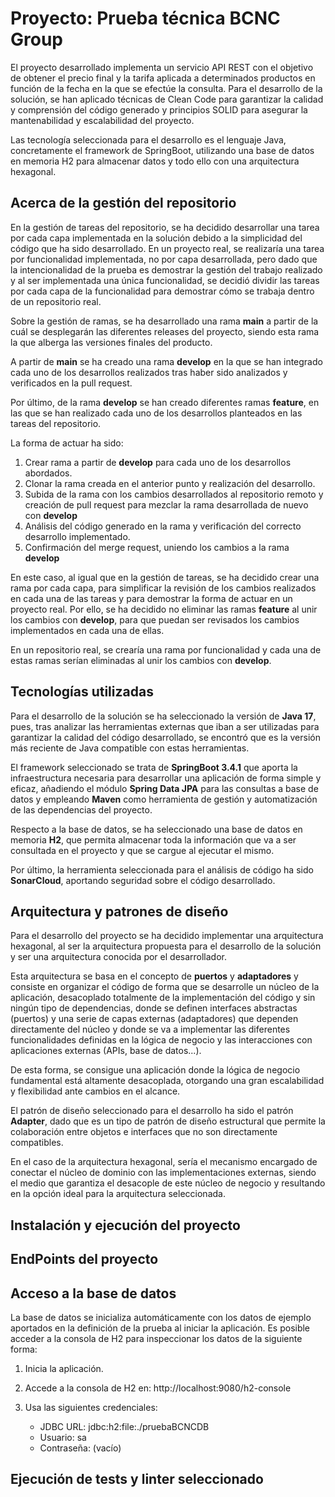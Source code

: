 # Proyecto: Prueba técnica BCNC Group
El proyecto desarrollado implementa un servicio API REST con el objetivo de obtener el precio final y la tarifa aplicada a determinados productos en función de la fecha en la que se efectúe la consulta. Para el desarrollo de la solución, se han aplicado técnicas de Clean Code para garantizar la calidad y comprensión del código generado y principios SOLID para asegurar la mantenabilidad y escalabilidad del proyecto.

Las tecnología seleccionada para el desarrollo es el lenguaje Java, concretamente el framework de SpringBoot, utilizando una base de datos en memoria H2 para almacenar datos y todo ello con una arquitectura hexagonal.

## Acerca de la gestión del repositorio

En la gestión de tareas del repositorio, se ha decidido desarrollar una tarea por cada capa implementada en la solución debido a la simplicidad del código que ha sido desarrollado. En un proyecto real, se realizaría una tarea por funcionalidad implementada, no por capa desarrollada, pero dado que la intencionalidad de la prueba es demostrar la gestión del trabajo realizado y al ser implementada una única funcionalidad, se decidió dividir las tareas por cada capa de la funcionalidad para demostrar cómo se trabaja dentro de un repositorio real.

Sobre la gestión de ramas, se ha desarrollado una rama **main** a partir de la cuál se desplegarán las diferentes releases del proyecto, siendo esta rama la que alberga las versiones finales del producto.

A partir de **main** se ha creado una rama **develop** en la que se han integrado cada uno de los desarrollos realizados tras haber sido analizados y verificados en la pull request.

Por último, de la rama **develop** se han creado diferentes ramas **feature**, en las que se han realizado cada uno de los desarrollos planteados en las tareas del repositorio.

La forma de actuar ha sido:

1. Crear rama a partir de **develop** para cada uno de los desarrollos abordados.
2. Clonar la rama creada en el anterior punto y realización del desarrollo.
3. Subida de la rama con los cambios desarrollados al repositorio remoto y creación de pull request para mezclar la rama desarrollada de nuevo con **develop**
4. Análisis del código generado en la rama y verificación del correcto desarrollo implementado.
5. Confirmación del merge request, uniendo los cambios a la rama **develop**

En este caso, al igual que en la gestión de tareas, se ha decidido crear una rama por cada capa, para simplificar la revisión de los cambios realizados en cada una de las tareas y para demostrar la forma de actuar en un proyecto real. Por ello, se ha decidido no eliminar las ramas **feature** al unir los cambios con **develop**, para que puedan ser revisados los cambios implementados en cada una de ellas.

En un repositorio real, se crearía una rama por funcionalidad y cada una de estas ramas serían eliminadas al unir los cambios con **develop**.

## Tecnologías utilizadas

Para el desarrollo de la solución se ha seleccionado la versión de **Java 17**, pues, tras analizar las herramientas externas que iban a ser utilizadas para garantizar la calidad del código desarrollado, se encontró que es la versión más reciente de Java compatible con estas herramientas.

El framework seleccionado se trata de **SpringBoot 3.4.1** que aporta la infraestructura necesaria para desarrollar una aplicación de forma simple y eficaz, añadiendo el módulo **Spring Data JPA** para las consultas a base de datos y empleando **Maven** como herramienta de gestión y automatización de las dependencias del proyecto.

Respecto a la base de datos, se ha seleccionado una base de datos en memoria **H2**, que permita almacenar toda la información que va a ser consultada en el proyecto y que se cargue al ejecutar el mismo.

Por último, la herramienta seleccionada para el análisis de código ha sido **SonarCloud**, aportando seguridad sobre el código desarrollado.

## Arquitectura y patrones de diseño

Para el desarrollo del proyecto se ha decidido implementar una arquitectura hexagonal, al ser la arquitectura propuesta para el desarrollo de la solución y ser una arquitectura conocida por el desarrollador.

Esta arquitectura se basa en el concepto de **puertos** y **adaptadores** y consiste en organizar el código de forma que se desarrolle un núcleo de la aplicación, desacoplado totalmente de la implementación del código y sin ningún tipo de dependencias, donde se definen interfaces abstractas (puertos) y una serie de capas externas (adaptadores) que dependen directamente del núcleo y donde se va a implementar las diferentes funcionalidades definidas en la lógica de negocio y las interacciones con aplicaciones externas (APIs, base de datos...).

De esta forma, se consigue una aplicación donde la lógica de negocio fundamental está altamente desacoplada, otorgando una gran escalabilidad y flexibilidad ante cambios en el alcance.

El patrón de diseño seleccionado para el desarrollo ha sido el patrón **Adapter**, dado que es un tipo de patrón de diseño estructural que permite la colaboración entre objetos e interfaces que no son directamente compatibles.

En el caso de la arquitectura hexagonal, sería el mecanismo encargado de conectar el núcleo de dominio con las implementaciones externas, siendo el medio que garantiza el desacople de este núcleo de negocio y resultando en la opción ideal para la arquitectura seleccionada.

## Instalación y ejecución del proyecto

## EndPoints del proyecto

## Acceso a la base de datos

La base de datos se inicializa automáticamente con los datos de ejemplo aportados en la definición de la prueba al iniciar la aplicación. Es posible acceder a la consola de H2 para inspeccionar los datos de la siguiente forma:

1. Inicia la aplicación.

2. Accede a la consola de H2 en: http://localhost:9080/h2-console

3. Usa las siguientes credenciales:

    - JDBC URL: jdbc:h2:file:./pruebaBCNCDB
    - Usuario: sa
    - Contraseña: (vacío)

## Ejecución de tests y linter seleccionado